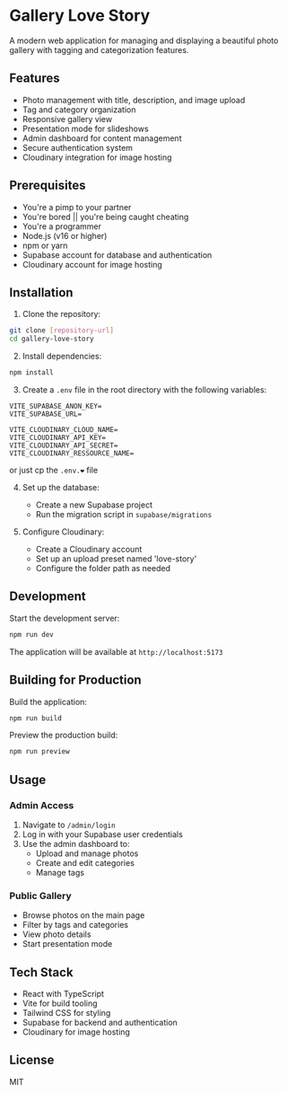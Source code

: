 # Gallery Love Story

A modern web application for managing and displaying a beautiful photo gallery with tagging and categorization features.

## Features

- Photo management with title, description, and image upload
- Tag and category organization
- Responsive gallery view
- Presentation mode for slideshows
- Admin dashboard for content management
- Secure authentication system
- Cloudinary integration for image hosting

## Prerequisites
- You're a pimp to your partner 
- You're bored || you're being caught cheating
- You're a programmer
- Node.js (v16 or higher)
- npm or yarn
- Supabase account for database and authentication
- Cloudinary account for image hosting

## Installation

1. Clone the repository:
```bash
git clone [repository-url]
cd gallery-love-story
```

2. Install dependencies:
```bash
npm install
```

3. Create a `.env` file in the root directory with the following variables:
```env
VITE_SUPABASE_ANON_KEY=
VITE_SUPABASE_URL=

VITE_CLOUDINARY_CLOUD_NAME=
VITE_CLOUDINARY_API_KEY=
VITE_CLOUDINARY_API_SECRET=
VITE_CLOUDINARY_RESSOURCE_NAME=
```
or just cp the `.env.❤️` file

4. Set up the database:
   - Create a new Supabase project
   - Run the migration script in `supabase/migrations`

5. Configure Cloudinary:
   - Create a Cloudinary account
   - Set up an upload preset named 'love-story'
   - Configure the folder path as needed

## Development

Start the development server:
```bash
npm run dev
```

The application will be available at `http://localhost:5173`

## Building for Production

Build the application:
```bash
npm run build
```

Preview the production build:
```bash
npm run preview
```

## Usage

### Admin Access
1. Navigate to `/admin/login`
2. Log in with your Supabase user credentials
3. Use the admin dashboard to:
   - Upload and manage photos
   - Create and edit categories
   - Manage tags

### Public Gallery
- Browse photos on the main page
- Filter by tags and categories
- View photo details
- Start presentation mode

## Tech Stack

- React with TypeScript
- Vite for build tooling
- Tailwind CSS for styling
- Supabase for backend and authentication
- Cloudinary for image hosting

## License

MIT